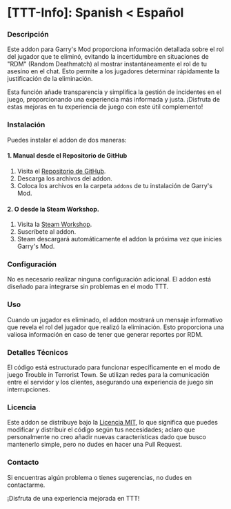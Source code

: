 # [TTT-Info]: Spanish < Español

### Descripción

Este addon para Garry's Mod proporciona información detallada sobre el rol del jugador que te eliminó, evitando la incertidumbre en situaciones de "RDM" (Random Deathmatch) al mostrar instantáneamente el rol de tu asesino en el chat. Esto permite a los jugadores determinar rápidamente la justificación de la eliminación.

Esta función añade transparencia y simplifica la gestión de incidentes en el juego, proporcionando una experiencia más informada y justa. ¡Disfruta de estas mejoras en tu experiencia de juego con este útil complemento!

### Instalación

Puedes instalar el addon de dos maneras:

#### 1. Manual desde el Repositorio de GitHub

1. Visita el [Repositorio de GitHub](https://github.com/ejemplo-repo/ttt-info).
2. Descarga los archivos del addon.
3. Coloca los archivos en la carpeta `addons` de tu instalación de Garry's Mod.

#### 2. O desde la Steam Workshop.

1. Visita la [Steam Workshop](https://steamcommunity.com/sharedfiles/filedetails/?id=3121313529).
2. Suscríbete al addon.
3. Steam descargará automáticamente el addon la próxima vez que inicies Garry's Mod.

### Configuración

No es necesario realizar ninguna configuración adicional. El addon está diseñado para integrarse sin problemas en el modo TTT.

### Uso

Cuando un jugador es eliminado, el addon mostrará un mensaje informativo que revela el rol del jugador que realizó la eliminación. Esto proporciona una valiosa información en caso de tener que generar reportes por RDM.

### Detalles Técnicos

El código está estructurado para funcionar específicamente en el modo de juego Trouble in Terrorist Town. Se utilizan redes para la comunicación entre el servidor y los clientes, asegurando una experiencia de juego sin interrupciones.

### Licencia

Este addon se distribuye bajo la [Licencia MIT](https://opensource.org/licenses/MIT), lo que significa que puedes modificar y distribuir el código según tus necesidades; aclaro que personalmente no creo añadir nuevas características dado que busco mantenerlo simple, pero no dudes en hacer una Pull Request.

### Contacto

Si encuentras algún problema o tienes sugerencias, no dudes en contactarme.

¡Disfruta de una experiencia mejorada en TTT!
